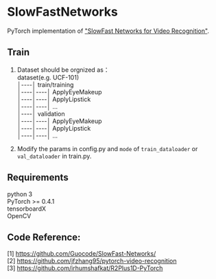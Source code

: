 # SlowFastNetworks
PyTorch implementation of ["SlowFast Networks for Video Recognition"](https://arxiv.org/abs/1812.03982).
## Train
1. Dataset should be orgnized as：  
dataset(e.g. UCF-101)  
│----│ train/training  
│----│----│ ApplyEyeMakeup  
│----│----│ ApplyLipstick  
│----│----│ ...  
│----│ validation  
│----│----│ ApplyEyeMakeup  
│----│----│ ApplyLipstick  
│----│----│ ...   

2. Modify the params in config.py and `mode` of `train_dataloader` or `val_dataloader` in train.py.   

## Requirements
python 3  
PyTorch >= 0.4.1  
tensorboardX  
OpenCV  

## Code Reference:
[1] https://github.com/Guocode/SlowFast-Networks/  
[2] https://github.com/jfzhang95/pytorch-video-recognition  
[3] https://github.com/irhumshafkat/R2Plus1D-PyTorch  
